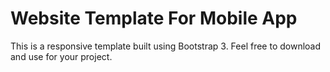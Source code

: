 # Website Template For Mobile App

This is a responsive template built using Bootstrap 3. Feel free to download and use for your project.
